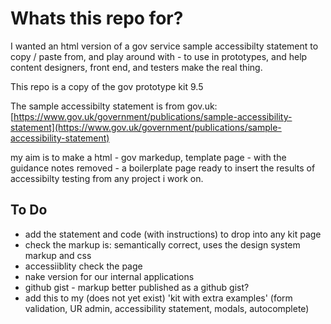 # Whats this repo for?

I wanted an html version of a gov service sample accessibilty statement to copy / paste from, and play around with - to use in prototypes, and help content designers, front end, and testers make the real thing.

This repo is a copy of the gov prototype kit 9.5

The sample accessibilty statement is from gov.uk: 
[https://www.gov.uk/government/publications/sample-accessibility-statement](https://www.gov.uk/government/publications/sample-accessibility-statement) 

my aim is to make a html - gov markedup, template page - with the guidance notes removed - a boilerplate page ready to insert the results of accessibilty testing from any project i work on.

## To Do

* add the statement and code (with instructions) to drop into any kit page
* check the markup is: semantically correct, uses the design system markup and css
* accessiiblity check the page
* nake version for our internal applications
* github gist - markup better published as a github gist?
* add this to my (does not yet exist) 'kit with extra examples' (form validation, UR admin, accessibility statement, modals, autocomplete)

